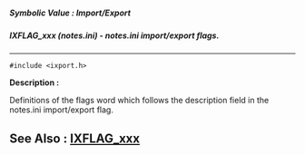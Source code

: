 ##### Symbolic Value : Import/Export
##### IXFLAG_xxx (notes.ini) - notes.ini import/export flags.
---
```
#include <ixport.h>
```
**Description :**

Definitions of the flags word which follows the description field in the 
notes.ini import/export flag.

**See Also :**
[IXFLAG_xxx](/domino-c-api-docs/reference/Symb/IXFLAG_xxx)
---
